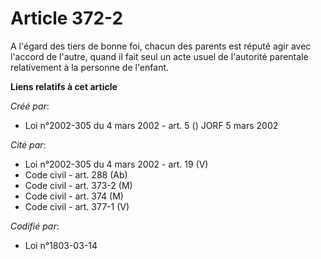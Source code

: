 # Article 372-2

A l'égard des tiers de bonne foi, chacun des parents est réputé agir avec l'accord de l'autre, quand il fait seul un acte
usuel de l'autorité parentale relativement à la personne de l'enfant.

**Liens relatifs à cet article**

_Créé par_:

  - Loi n°2002-305 du 4 mars 2002 - art. 5 () JORF 5 mars 2002

_Cité par_:

  - Loi n°2002-305 du 4 mars 2002 - art. 19 (V)
  - Code civil - art. 288 (Ab)
  - Code civil - art. 373-2 (M)
  - Code civil - art. 374 (M)
  - Code civil - art. 377-1 (V)

_Codifié par_:

  - Loi n°1803-03-14
